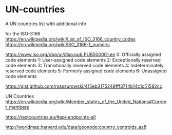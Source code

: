 # UN-countries

A UN countries list with additional info

for the ISO-3166
https://en.wikipedia.org/wiki/List_of_ISO_3166_country_codes
https://en.wikipedia.org/wiki/ISO_3166-1_numeric

https://www.iso.org/obp/ui/#iso:pub:PUB500001:en
0: Officially assigned code elements
1: User-assigned code elements
2: Exceptionally reserved code elements
3: Transitionally reserved code elements
4: Indeterminately reserved code elements
5: Formerly assigned code elements
6: Unassigned code elements

https://gist.github.com/rosszurowski/415eb3175249fff3714b14c1c51582cc

UN Countries
https://en.wikipedia.org/wiki/Member_states_of_the_United_Nations#Current_members

https://restcountries.eu/#api-endpoints-all

http://worldmap.harvard.edu/data/geonode:country_centroids_az8
